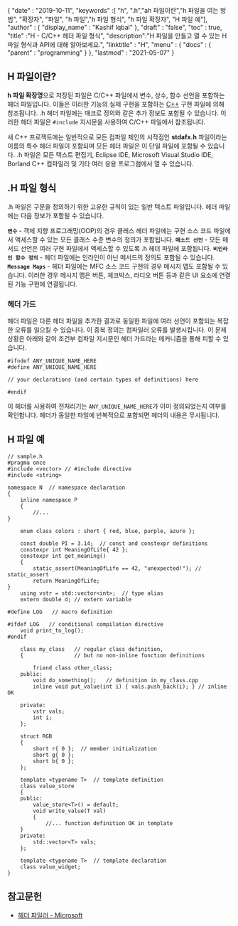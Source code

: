 {
  "date" : "2019-10-11",
  "keywords" :[ "h", ".h","ah 파일이란","h 파일을 여는 방법", "확장자", "파일", "h 파일","h 파일 형식", "h 파일 확장자", "H 파일 예"],
  "author" : {
    "display_name" : "Kashif Iqbal"
},
  "draft" : "false",
  "toc" : true,
  "title" :"H - C/C++ 헤더 파일 형식",
  "description":"H 파일을 만들고 열 수 있는 H 파일 형식과 API에 대해 알아보세요.",
  "linktitle" : "H",
  "menu" : {
    "docs" : {
      "parent" : "programming"
}
},
  "lastmod" : "2021-05-07"
}

## H 파일이란?

**h 파일 확장명**으로 저장된 파일은 C/C++ 파일에서 변수, 상수, 함수 선언을 포함하는 헤더 파일입니다. 이들은 이러한 기능의 실제 구현을 포함하는 [C++](/ko/programming/cpp/) 구현 파일에 의해 참조됩니다. .h 헤더 파일에는 매크로 정의와 같은 추가 정보도 포함될 수 있습니다. 이러한 헤더 파일은 `#include` 지시문을 사용하여 C/C++ 파일에서 참조됩니다.

새 C++ 프로젝트에는 일반적으로 모든 컴파일 체인의 시작점인 **stdafx.h** 파일이라는 이름의 특수 헤더 파일이 포함되며 모든 헤더 파일은 이 단일 파일에 포함될 수 있습니다. .h 파일은 모든 텍스트 편집기, Eclipse IDE, Microsoft Visual Studio IDE, Borland C++ 컴파일러 및 기타 여러 응용 프로그램에서 열 수 있습니다.

## .H 파일 형식

.h 파일은 구문을 정의하기 위한 고유한 규칙이 있는 일반 텍스트 파일입니다. 헤더 파일에는 다음 정보가 포함될 수 있습니다.

**`변수`** - 객체 지향 프로그래밍(OOP)의 경우 클래스 헤더 파일에는 구현 소스 코드 파일에서 액세스할 수 있는 모든 클래스 수준 변수의 정의가 포함됩니다.
**`메소드 선언`** - 모든 메서드 선언은 여러 구현 파일에서 액세스할 수 있도록 .h 헤더 파일에 포함됩니다.
**`비인라인 함수 정의`** - 헤더 파일에는 인라인이 아닌 메서드의 정의도 포함될 수 있습니다.
**`Message Maps`** - 헤더 파일에는 MFC 소스 코드 구현의 경우 메시지 맵도 포함될 수 있습니다. 이러한 경우 메시지 맵은 버튼, 체크박스, 라디오 버튼 등과 같은 UI 요소에 연결된 기능 구현에 연결됩니다.


### 헤더 가드

헤더 파일은 다른 헤더 파일을 추가한 결과로 동일한 파일에 여러 선언이 포함되는 복잡한 오류를 일으킬 수 있습니다. 이 중복 정의는 컴파일러 오류를 발생시킵니다. 이 문제 상황은 아래와 같이 조건부 컴파일 지시문인 헤더 가드라는 메커니즘을 통해 피할 수 있습니다.

```
#ifndef ANY_UNIQUE_NAME_HERE
#define ANY_UNIQUE_NAME_HERE

// your declarations (and certain types of definitions) here

#endif
```
이 헤더를 사용하여 전처리기는 `ANY_UNIQUE_NAME_HERE`가 이미 정의되었는지 여부를 확인합니다. 헤더가 동일한 파일에 반복적으로 포함되면 헤더의 내용은 무시됩니다.

## H 파일 예

```
// sample.h
#pragma once
#include <vector> // #include directive
#include <string>

namespace N  // namespace declaration
{
    inline namespace P
    {
        //...
}

    enum class colors : short { red, blue, purple, azure };

    const double PI = 3.14;  // const and constexpr definitions
    constexpr int MeaningOfLife{ 42 };
    constexpr int get_meaning()
    {
        static_assert(MeaningOfLife == 42, "unexpected!"); // static_assert
        return MeaningOfLife;
}
    using vstr = std::vector<int>;  // type alias
    extern double d; // extern variable

#define LOG   // macro definition

#ifdef LOG   // conditional compilation directive
    void print_to_log();
#endif

    class my_class   // regular class definition,
    {                // but no non-inline function definitions

        friend class other_class;
    public:
        void do_something();   // definition in my_class.cpp
        inline void put_value(int i) { vals.push_back(i); } // inline OK

    private:
        vstr vals;
        int i;
    };

    struct RGB
    {
        short r{ 0 };  // member initialization
        short g{ 0 };
        short b{ 0 };
    };

    template <typename T>  // template definition
    class value_store
    {
    public:
        value_store<T>() = default;
        void write_value(T val)
        {
            //... function definition OK in template
    }
    private:
        std::vector<T> vals;
    };

    template <typename T>  // template declaration
    class value_widget;
}
```

## 참고문헌

* [헤더 파일러 - Microsoft](https://learn.microsoft.com/en-us/cpp/cpp/header-files-cpp?view=msvc-160)

